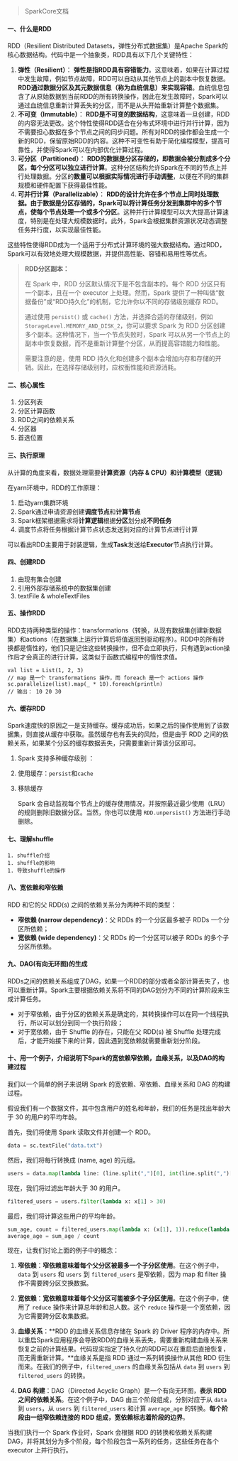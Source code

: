 > SparkCore文档

#### 一、什么是RDD

RDD（Resilient Distributed Datasets，弹性分布式数据集）是Apache Spark的核心数据结构。代码中是一个抽象类，RDD具有以下几个关键特性：

1. **弹性（Resilient）**： **弹性是指RDD具有容错能力**。这意味着，如果在计算过程中发生故障，例如节点故障，RDD可以自动从其他节点上的副本中恢复数据。**RDD通过数据分区及其元数据信息（称为血统信息）来实现容错**。血统信息包含了从原始数据到当前RDD的所有转换操作，因此在发生故障时，Spark可以通过血统信息重新计算丢失的分区，而不是从头开始重新计算整个数据集。
2. **不可变（Immutable）**： **RDD是不可变的数据结构**，这意味着一旦创建，RDD的内容无法更改。这个特性使得RDD适合在分布式环境中进行并行计算，因为不需要担心数据在多个节点之间的同步问题。所有对RDD的操作都会生成一个新的RDD，保留原始RDD的内容。这种不可变性有助于简化编程模型，提高可靠性，并使得Spark可以在内部优化计算过程。
3. **可分区（Partitioned）**： **RDD的数据是分区存储的，即数据会被分割成多个分区，每个分区可以独立进行计算**。这种分区结构允许Spark在不同的节点上并行处理数据。分区的**数量可以根据实际情况进行手动调整**，以便在不同的集群规模和硬件配置下获得最佳性能。
4. **可并行计算（Parallelizable）**： **RDD的设计允许在多个节点上同时处理数据。由于数据是分区存储的，Spark可以将计算任务分发到集群中的多个节点，使每个节点处理一个或多个分区**。这种并行计算模型可以大大提高计算速度，特别是在处理大规模数据时。此外，Spark会根据集群资源状况动态调整任务并行度，以实现最佳性能。

这些特性使得RDD成为一个适用于分布式计算环境的强大数据结构。通过RDD，Spark可以有效地处理大规模数据，并提供高性能、容错和易用性等优点。

> **RDD分区副本：**
>
> 在 Spark 中，RDD 分区默认情况下是不包含副本的。每个 RDD 分区只有一个副本，且在一个 executor 上处理。然而，Spark 提供了一种叫做“数据备份”或“RDD持久化”的机制，它允许你以不同的存储级别缓存 RDD。
>
> 通过使用 `persist()` 或 `cache()` 方法，并选择合适的存储级别，例如 `StorageLevel.MEMORY_AND_DISK_2`，你可以要求 Spark 为 RDD 分区创建多个副本。这种情况下，当一个节点失败时，Spark 可以从另一个节点上的副本中恢复数据，而不是重新计算整个分区，从而提高容错能力和性能。
>
> 需要注意的是，使用 RDD 持久化和创建多个副本会增加内存和存储的开销。因此，在选择存储级别时，应权衡性能和资源消耗。

#### 二、核心属性

1. 分区列表
2. 分区计算函数
3. RDD之间的依赖关系
4. 分区器
5. 首选位置

#### 三、执行原理

从计算的角度来看，数据处理需要**计算资源（内存 & CPU）和计算模型（逻辑）**

在yarn环境中，RDD的工作原理：

1. 启动yarn集群环境
2. Spark通过申请资源创建**调度节点**和**计算节点**
3. Spark框架根据需求将**计算逻辑**根据**分区**划分成**不同任务**
4. 调度节点将任务根据计算节点状态发送到对应的计算节点进行计算 

可以看出RDD主要用于封装逻辑，生成**Task**发送给**Executor**节点执行计算。

#### 四、创建RDD

1. 由现有集合创建
2. 引用外部存储系统中的数据集创建
3.  textFile & wholeTextFiles

#### 五、操作RDD

​	RDD支持两种类型的操作：transformations（转换，从现有数据集创建新数据集）和actions（在数据集上运行计算后将值返回到驱动程序）。RDD中的所有转换都是惰性的，他们只是记住这些转换操作，但不会立即执行，只有遇到action操作后才会真正的进行计算，这类似于函数式编程中的惰性求值。

~~~
val list = List(1, 2, 3)
// map 是一个 transformations 操作，而 foreach 是一个 actions 操作
sc.parallelize(list).map(_ * 10).foreach(println)
// 输出： 10 20 30
~~~

#### 六、缓存RDD

​	Spark速度快的原因之一是支持缓存。缓存成功后，如果之后的操作使用到了该数据集，则直接从缓存中获取。虽然缓存也有丢失的风险，但是由于 RDD 之间的依赖关系，如果某个分区的缓存数据丢失，只需要重新计算该分区即可。

1. Spark 支持多种缓存级别 ：

2. 使用缓存：`persist`和`cache`

3. 移除缓存

   Spark 会自动监视每个节点上的缓存使用情况，并按照最近最少使用（LRU）的规则删除旧数据分区。当然，你也可以使用 `RDD.unpersist()` 方法进行手动删除。

#### 七、理解shuffle

	1. shuffle介绍
	1. shuffle的影响
	1. 导致shuffle的操作

#### 八、宽依赖和窄依赖

RDD 和它的父 RDD(s) 之间的依赖关系分为两种不同的类型：

- **窄依赖 (narrow dependency)**：父 RDDs 的一个分区最多被子 RDDs 一个分区所依赖；
- **宽依赖 (wide dependency)**：父 RDDs 的一个分区可以被子 RDDs 的多个子分区所依赖。

#### 九、DAG(有向无环图)的生成

​	RDDs之间的依赖关系组成了DAG，如果一个RDD的部分或者全部计算丢失了，也可以重新计算。Spark主要根据依赖关系将不同的DAG划分为不同的计算阶段来生成计算任务。

- 对于窄依赖，由于分区的依赖关系是确定的，其转换操作可以在同一个线程执行，所以可以划分到同一个执行阶段；
- 对于宽依赖，由于 Shuffle 的存在，只能在父 RDD(s) 被 Shuffle 处理完成后，才能开始接下来的计算，因此遇到宽依赖就需要重新划分阶段。

#### 十、用一个例子，介绍说明下Spark的宽依赖窄依赖，血缘关系，以及DAG的构建过程

我们以一个简单的例子来说明 Spark 的宽依赖、窄依赖、血缘关系和 DAG 的构建过程。

假设我们有一个数据文件，其中包含用户的姓名和年龄，我们的任务是找出年龄大于 30 的用户的平均年龄。

首先，我们将使用 Spark 读取文件并创建一个 RDD。

```python
data = sc.textFile("data.txt")
```

然后，我们将每行转换成 (name, age) 的元组。

```python
users = data.map(lambda line: (line.split(",")[0], int(line.split(",")[1])))
```

现在，我们将过滤出年龄大于 30 的用户。

```python
filtered_users = users.filter(lambda x: x[1] > 30)
```

最后，我们将计算这些用户的平均年龄。

```python
sum_age, count = filtered_users.map(lambda x: (x[1], 1)).reduce(lambda x, y: (x[0] + y[0], x[1] + y[1]))
average_age = sum_age / count
```

现在，让我们讨论上面的例子中的概念：

1. **窄依赖**：**窄依赖意味着每个父分区被最多一个子分区使用**。在这个例子中，`data` 到 `users` 和 `users` 到 `filtered_users` 是窄依赖，因为 map 和 filter 操作不需要跨分区交换数据。

2. **宽依赖**：**宽依赖意味着每个父分区可能被多个子分区使用**。在这个例子中，使用了 `reduce` 操作来计算总年龄和总人数。这个 `reduce` 操作是一个宽依赖，因为它需要跨分区收集数据。
3. **血缘关系**：**RDD 的血缘关系信息存储在 Spark 的 Driver 程序的内存中。所以重启Spark应用程序会导致RDD的血缘关系丢失，需要重新构建血缘关系来恢复之前的计算结果。代码现实指定了持久化的RDD可以在重启后直接恢复，而无需重新计算。**血缘关系是指 RDD 通过一系列转换操作从其他 RDD 衍生而来。在我们的例子中，`filtered_users` 的血缘关系包括从 `data` 到 `users` 到 `filtered_users` 的转换。
4. **DAG 构建**：DAG（Directed Acyclic Graph）是一个有向无环图，**表示 RDD 之间的依赖关系**。在这个例子中，DAG 由三个阶段组成，分别对应于从 `data` 到 `users`，从 `users` 到 `filtered_users` 和计算 `average_age` 的转换。**每个阶段由一组窄依赖连接的 RDD 组成，宽依赖标志着阶段的边界**。

当我们执行一个 Spark 作业时，Spark 会根据 RDD 的转换和依赖关系构建 DAG，并将其划分为多个阶段，每个阶段包含一系列的任务，这些任务在各个 executor 上并行执行。